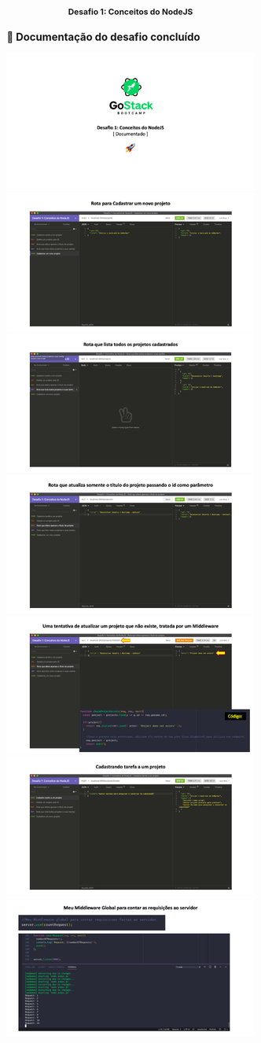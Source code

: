 <h3 align="center">
  Desafio 1: Conceitos do NodeJS
</h3>

## :page_facing_up: Documentação do desafio concluído


![Documentação do desafio](./docs/1.png)
![Documentação do desafio](./docs/2.png)
![Documentação do desafio](./docs/3.png)
![Documentação do desafio](./docs/4.png)
![Documentação do desafio](./docs/5.png)
![Documentação do desafio](./docs/6.png)
![Documentação do desafio](./docs/7.png)
